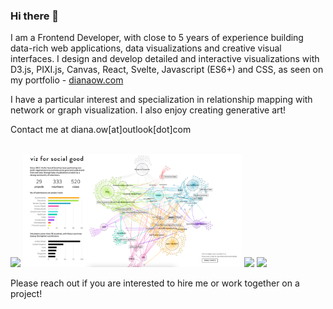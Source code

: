 ### Hi there 👋

I am a Frontend Developer, with close to 5 years of experience building data-rich web applications, data visualizations and creative visual interfaces. I design and develop detailed and interactive visualizations with D3.js, PIXI.js, Canvas, React, Svelte, Javascript (ES6+) and CSS, as seen on my portfolio - [dianaow.com](https://www.dianaow.com) 

I have a particular interest and specialization in relationship mapping with network or graph visualization. I also enjoy creating generative art!

Contact me at diana.ow[at]outlook[dot]com
</br> 
</br> 

<div>
  <a href="https://d3-force-collection.herokuapp.com/"><img width=350 src="https://github.com/dianaow/dianaow.github.io/blob/master/images/d3-force-collection-demo.gif"></a> 
  <a target="_blank" href="https://vizforsocialgood-network.herokuapp.com/"><img width=350 src="https://github.com/dianaow/dianaow.github.io/blob/master/images/vizforsocialgood-network.png"></a> 
  <a href="http://fifa19-viz.s3-website-ap-southeast-1.amazonaws.com/"><img width=350 src="https://dianameow.com/blog/2020/03/fifa19/fifa19_binned.png"></a> 
  <a href="http://singapore-stories.s3-website-ap-southeast-1.amazonaws.com/map_hdb/"><img width=350 src="https://dianameow.com/images/hdb.png"></a> 
</div>
 
Please reach out if you are interested to hire me or work together on a project!
